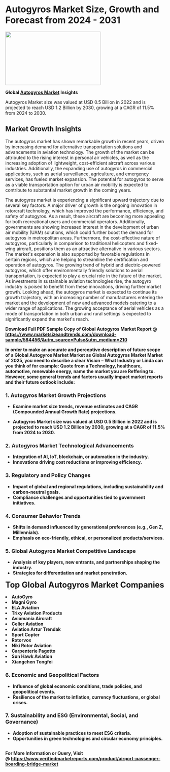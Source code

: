 <H1>Autogyros Market Size, Growth and Forecast from 2024 - 2031</H1><img class="aligncenter size-medium wp-image-584254" src="https://thirdeyenews.in/wp-content/uploads/2024/09/Global-Market-Research-300x168.jpeg" alt="" width="300" height="168" /><p><strong>Global&nbsp;<a href="https://www.marketsizeandtrends.com/download-sample/584456/&amp;utm_source=Pulse&amp;utm_medium=210">Autogyros Market</a> Insights</strong></p><p>Autogyros Market size was valued at USD 0.5 Billion in 2022 and is projected to reach USD 1.2 Billion by 2030, growing at a CAGR of 11.5% from 2024 to 2030.</p><p><h2>Market Growth Insights</h2> <p>The autogyros market has shown remarkable growth in recent years, driven by increasing demand for alternative transportation solutions and advancements in aviation technology. The growth of the market can be attributed to the rising interest in personal air vehicles, as well as the increasing adoption of lightweight, cost-efficient aircraft across various industries. Additionally, the expanding use of autogyros in commercial applications, such as aerial surveillance, agriculture, and emergency services, has fueled market expansion. The potential for autogyros to serve as a viable transportation option for urban air mobility is expected to contribute to substantial market growth in the coming years.</p> <p><strong></strong></p> <p>The autogyros market is experiencing a significant upward trajectory due to several key factors. A major driver of growth is the ongoing innovation in rotorcraft technology, which has improved the performance, efficiency, and safety of autogyros. As a result, these aircraft are becoming more appealing for both recreational users and commercial operators. Additionally, governments are showing increased interest in the development of urban air mobility (UAM) solutions, which could further boost the demand for autogyros in metropolitan areas. Furthermore, the cost-effective nature of autogyros, particularly in comparison to traditional helicopters and fixed-wing aircraft, positions them as an attractive alternative in various sectors. The market's expansion is also supported by favorable regulations in certain regions, which are helping to streamline the certification and operation of autogyros. The growing trend of hybrid and electric-powered autogyros, which offer environmentally friendly solutions to aerial transportation, is expected to play a crucial role in the future of the market. As investments in sustainable aviation technologies rise, the autogyro industry is poised to benefit from these innovations, driving further market growth. Looking ahead, the autogyros market is expected to continue its growth trajectory, with an increasing number of manufacturers entering the market and the development of new and advanced models catering to a wider range of applications. The growing acceptance of aerial vehicles as a mode of transportation in both urban and rural settings is expected to significantly expand the market's reach. <p><strong></p><p><span class=""><strong>Download Full PDF Sample Copy of Global Autogyros Market Report</strong> @ <a href="https://www.marketsizeandtrends.com/download-sample/584456/&amp;utm_source=Pulse&amp;utm_medium=210" target="_blank">https://www.marketsizeandtrends.com/download-sample/584456/&amp;utm_source=Pulse&amp;utm_medium=210</a></span></p><p>In order to make an accurate and perceptive description of future scope of a Global&nbsp;Autogyros Market Market as Global&nbsp;Autogyros Market Market of 2025, you need to describe a clear Vision &ndash; What Industry or Linda can you think of for example: Quote from a Technology, healthcare, automotive, renewable energy, name the market you are Reffering to. However, some general trends and factors usually impact market reports and their future outlook include:</p><h3>1.&nbsp;<strong>Autogyros Market Growth Projections</strong></h3><ul><li>Examine market size trends, revenue estimates and CAGR (Compounded Annual Growth Rate) projections.</li><li><p>Autogyros Market size was valued at USD 0.5 Billion in 2022 and is projected to reach USD 1.2 Billion by 2030, growing at a CAGR of 11.5% from 2024 to 2030.</p></li></ul><h3>2.&nbsp;<strong>Autogyros Market Technological Advancements</strong></h3><ul><li>Integration of AI, IoT, blockchain, or automation in the industry.</li><li>Innovations driving cost reductions or improving efficiency.</li></ul><h3>3.&nbsp;<strong>Regulatory and Policy Changes</strong></h3><ul><li>Impact of global and regional regulations, including sustainability and carbon-neutral goals.</li><li>Compliance challenges and opportunities tied to government initiatives.</li></ul><h3>4.&nbsp;<strong>Consumer Behavior Trends</strong></h3><ul><li>Shifts in demand influenced by generational preferences (e.g., Gen Z, Millennials).</li><li>Emphasis on eco-friendly, ethical, or personalized products/services.</li></ul><h3>5.&nbsp;<strong>Global Autogyros Market Competitive Landscape</strong></h3><ul><li>Analysis of key players, new entrants, and partnerships shaping the industry.</li><li>Strategies for differentiation and market penetration.</li></ul><p data-pm-slice="1 1 []"><span style="color: inherit; font-family: inherit; font-size: 25px;">Top Global Autogyros Market Companies</span></p><div class="" data-test-id=""><p><li>AutoGyro</li><li> Magni Gyro</li><li> ELA Aviation</li><li> Trixy Aviation Products</li><li> Aviomania Aircraft</li><li> Celier Aviation</li><li> Aviation Artur Trendak</li><li> Sport Copter</li><li> Rotorvox</li><li> Niki Rotor Aviation</li><li> Carpenterie Pagotto</li><li> Sun Hawk Aviation</li><li> Xiangchen Tongfei</li></p></div><h3>6.&nbsp;<strong>Economic and Geopolitical Factors</strong></h3><ul><li>Influence of global economic conditions, trade policies, and geopolitical events.</li><li>Resilience of the market to inflation, currency fluctuations, or global crises.</li></ul><h3>7.&nbsp;<strong>Sustainability and ESG (Environmental, Social, and Governance)</strong></h3><ul><li>Adoption of sustainable practices to meet ESG criteria.</li><li>Opportunities in green technologies and circular economy principles.</li></ul><h2><strong style="font-size: 14px;">For More Information or Query, Visit @&nbsp;</strong><a style="background-color: #ffffff; font-size: 14px;" href="https://www.marketsizeandtrends.com/report/autogyros-market/" target="_blank">https://www.verifiedmarketreports.com/product/airport-passenger-boarding-bridge-market</a></h2>
